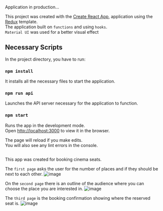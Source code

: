 Application in production...


This project was created with the [Create React App](https://github.com/facebook/create-react-app), application using the [Redux](https://redux.js.org/) template. </br>
The application built on `functions` and using `hooks`. </br>
`Material UI` was used for a better visual effect

## Necessary Scripts

In the project directory, you have to run:

### `npm install`

It installs all the necessary files to start the application.


### `npm run api`

Launches the API server necessary for the application to function.

### `npm start`

Runs the app in the development mode.<br />
Open [http://localhost:3000](http://localhost:3000) to view it in the browser.

The page will reload if you make edits.<br />
You will also see any lint errors in the console.

##

This app was created for booking cinema seats.

The `first page` asks the user for the number of places and if they should be next to each other.
![image](https://user-images.githubusercontent.com/81814080/124275715-3695a280-db43-11eb-920d-2b9e0ed13315.png)


On the `second page` there is an outline of the audience where you can choose the place you are interested in.
![image](https://user-images.githubusercontent.com/81814080/124275889-69d83180-db43-11eb-8224-c79aae67cb86.png)


The `third page` is the booking confirmation showing where the reserved seat is.
![image](https://user-images.githubusercontent.com/81814080/124276028-9724df80-db43-11eb-91d2-05afb91b4487.png)

